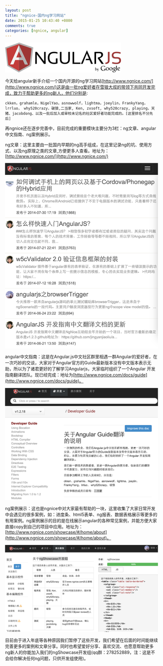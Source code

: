 ```yaml
---
layout: post
title: "ngnice-国内ng学习网站"
date: 2015-01-25 10:43:40 +0800
comments: true
categories: [ngnice, angular]
---
```


![angular](/images/blog_img/ng-logo.png)

今天给angular新手介绍一个国内开源的ng学习网站[http://www.ngnice.com/](http://www.ngnice.com/)这是由一批ng爱好者在雪狼大叔的带领下共同开发完成，致力于帮助更多的ng新人，他们分别是:

	ckken，grahamle，NigelYao，asnowwolf，lightma，joeylin，FrankyYang，lrrluo， why520crazy，破狼,二当家, Ken, zxsoft, why520crazy, playing，天猪、jacobdong、以及一批后加入或审校未记名的社区爱好者功能完成的。[这里排名不分先后]

再ngnice还在逐步完善中，目前完成的重要模块主要分为3栏：ng文章、angular中文指南、ng案例展示。

ng文章：这里主要由一批国内早期的ng高手组成，在这里记录ng的坑、使用方式、以及ng原理之类的文章,方便更多人查看。地址为：[http://www.ngnice.com/](http://www.ngnice.com/)

![ng文章](/images/blog_img/ng-文章.png)

angular中文指南：这是在Angular.js中文社区群里相遇一群Angular的爱好者，在一次巧妙的交谈，大家对于Angular官方的Guide最新版本没有中文版本表示无助，所以为了诸君更好的了解学习Angularjs，大家临时组织了一个Angular 开发指南翻译团队。现已经完成：地址为[http://www.ngnice.com/docs/guide](http://www.ngnice.com/docs/guide)。

![ng文章](/images/blog_img/ng-指南.png)

ng案例展示：这也是ngnice中对大家最有帮助的一块，这里收集了大家日常开发中会遇见的很多案例，如：进度条、html5表单、ng报表、数据表格展示等更多的有用案例。ng案例展示的目的是在线展示angular的各种常见案例，并能方便大家直接copy到自己的项目中应用。地址为：[http://www.ngnice.com/showcase/#/home/about](http://www.ngnice.com/showcase/#/home/about)。

![ng文章](/images/blog_img/ng-showcase.png)

目前由于进入年底等各种原因我们暂停了这些开发，我们希望在后面的时间能继续完善更多的案例和文章分享。同时也希望爱好分享、喜欢交流、也愿意帮助更多ng新人的你能加入我们的ngShowcase开发组(qq群：278252889，注：这是不会给你解决任何ng问题，只供开发组使用)。
